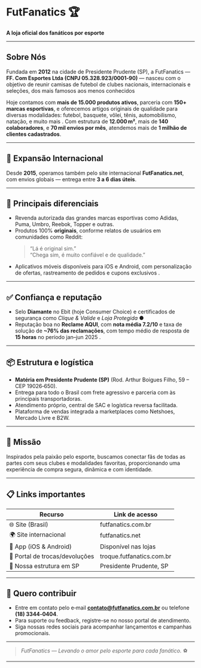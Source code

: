 # FutFanatics 🏆  
**A loja oficial dos fanáticos por esporte**

---

## Sobre Nós  
Fundada em **2012** na cidade de Presidente Prudente (SP), a FutFanatics — **FF. Com Esportes Ltda (CNPJ 05.328.923/0001‑90)** — nasceu com o objetivo de reunir camisas de futebol de clubes nacionais, internacionais e seleções, dos mais famosos aos menos conhecidos

Hoje contamos com **mais de 15.000 produtos ativos**, parceria com **150+ marcas esportivas**, e oferecemos artigos originais de qualidade para diversas modalidades: futebol, basquete, vôlei, tênis, automobilismo, natação, e muito mais . Com estrutura de **12.000 m²**, mais de **140 colaboradores**, e **70 mil envios por mês**, atendemos mais de **1 milhão de clientes cadastrados**.

---

## 🚀 Expansão Internacional  
Desde **2015**, operamos também pelo site internacional **FutFanatics.net**, com envios globais — entrega entre **3 a 6 dias úteis**.

---

## 🛒 Principais diferenciais  

- Revenda autorizada das grandes marcas esportivas como Adidas, Puma, Umbro, Reebok, Topper e outras.  
- Produtos 100% **originais**, conforme relatos de usuários em comunidades como Reddit:  
  > “Lá é original sim.”  
  > “Chega sim, é muito confiável e de qualidade.” 
- Aplicativos móveis disponíveis para iOS e Android, com personalização de ofertas, rastreamento de pedidos e cupons exclusivos 
.

---

## ✅ Confiança e reputação  
- Selo **Diamante** no Ebit (hoje Consumer Choice) e certificados de segurança como *Clique & Valide* e *Loja Protegida* ●  
- Reputação boa no **Reclame AQUI**, com **nota média 7.2/10** e taxa de solução de **~76% das reclamações**, com tempo médio de resposta de **15 horas** no período jan–jun 2025 .

---

## 📦 Estrutura e logística  
- **Matéria em Presidente Prudente (SP)** (Rod. Arthur Boigues Filho, 59 – CEP 19026‑650).  
- Entrega para todo o Brasil com frete agressivo e parceria com às principais transportadoras.
- Atendimento próprio, central de SAC e logística reversa facilitada.  
- Plataforma de vendas integrada a marketplaces como Netshoes, Mercado Livre e B2W.

---

## 🎯 Missão  
Inspirados pela paixão pelo esporte, buscamos conectar fãs de todas as partes com seus clubes e modalidades favoritas, proporcionando uma experiência de compra segura, dinâmica e com identidade.

---

## 📋 Links importantes  
| Recurso                          | Link de acesso |
|----------------------------------|----------------|
| 🌐 Site (Brasil)                | futfanatics.com.br |
| 🌍 Site internacional           | futfanatics.net |
| 📱 App (iOS & Android)          | Disponível nas lojas |
| 🧾 Portal de trocas/devoluções  | troque.futfanatics.com.br |
| 🏢 Nossa estrutura em SP        | Presidente Prudente, SP |

---

## 📌 Quero contribuir  
- Entre em contato pelo e‑mail **contato@futfanatics.com.br** ou telefone **(18) 3344‑0404**.  
- Para suporte ou feedback, registre-se no nosso portal de atendimento.  
- Siga nossas redes sociais para acompanhar lançamentos e campanhas promocionais.

---

> *FutFanatics — Levando o amor pelo esporte para cada fanático.* ⚽

---
